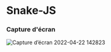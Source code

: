 # Snake-JS

### Capture d'écran

![Capture d’écran 2022-04-22 142823](https://user-images.githubusercontent.com/89834824/164714319-e40e2082-b42f-4ddc-bd4e-b2d40e33c991.png)
